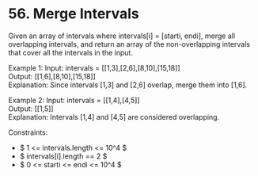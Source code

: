 # 56. Merge Intervals
Given an array of intervals where intervals[i] = [starti, endi], merge all overlapping intervals, and return an array of the non-overlapping intervals that cover all the intervals in the input.

Example 1:
Input: intervals = [[1,3],[2,6],[8,10],[15,18]]  
Output: [[1,6],[8,10],[15,18]]  
Explanation: Since intervals [1,3] and [2,6] overlap, merge them into [1,6].

Example 2:
Input: intervals = [[1,4],[4,5]]  
Output: [[1,5]]  
Explanation: Intervals [1,4] and [4,5] are considered overlapping.
 
Constraints:  
* $ 1 <= intervals.length <= 10^4 $
* $ intervals[i].length == 2 $
* $ 0 <= starti <= endi <= 10^4 $
